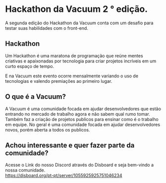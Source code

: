 # Hackathon da Vacuum 2 ° edição.

A segunda edição do Hackathon da Vacuum conta com um desafio para testar suas habilidades com o front-end.

## Hackathon
Um Hackathon é uma maratona de programação que reúne mentes criativas e apaixonadas por tecnologia para criar projetos incríveis em um curto espaço de tempo.

E na Vacuum este evento ocorre mensalmente variando o uso de tecnologias e valendo premiações ao primeiro lugar.

## O que é a Vacuum?
A Vacuum é uma comunidade focada em ajudar desenvolvedores que estão entrando no mercado de trabalho agora e não sabem qual rumo tomar. Também faz a criação de projetos publicos para ensinar como é o trabalho em equipe. No geral é uma comunidade focada em ajudar desenvolvedores novos, porém aberta a todos os publicos.

## Achou interessante e quer fazer parte da comunidade?
Acesse o Link do nosso Discord através do Disboard e seja bem-vindo a nossa comunidade.
<br>
https://disboard.org/pt-pt/server/1055925925751046234
